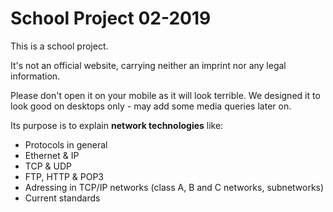 # School Project 02-2019

This is a school project.

It's not an official website, carrying neither an imprint nor any legal information.

Please don't open it on your mobile as it will look terrible.
We designed it to look good on desktops only - may add some media queries later on.

Its purpose is to explain **network technologies** like:

- Protocols in general
- Ethernet & IP
- TCP & UDP
- FTP, HTTP & POP3
- Adressing in TCP/IP networks (class A, B and C networks, subnetworks)
- Current standards

